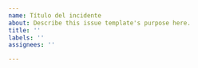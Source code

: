 ```yaml
---
name: Título del incidente
about: Describe this issue template's purpose here.
title: ''
labels: ''
assignees: ''

---
```




